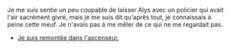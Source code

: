 Je me suis sentie un peu coupable de laisser Alys avec un policier qui avait l'air sacrément givré, mais je me suis dit qu'après tout, je connaissais à peine cette meuf. Je n'avais pas à me mêler de ce qui ne me regardait pas.

* [Je suis remontée dans l'ascenseur.](remonter.md)
